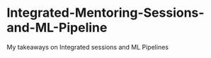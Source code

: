 # Integrated-Mentoring-Sessions-and-ML-Pipeline
My takeaways on Integrated sessions and ML Pipelines
